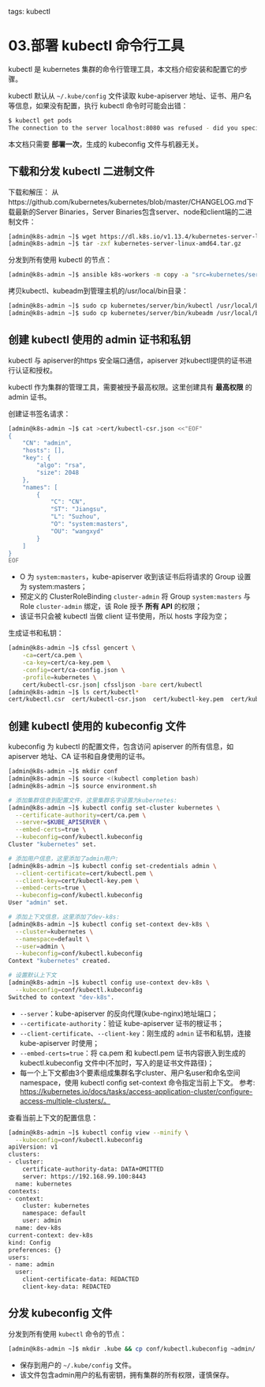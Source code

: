 <!-- toc -->

tags: kubectl

# 03.部署 kubectl 命令行工具

kubectl 是 kubernetes 集群的命令行管理工具，本文档介绍安装和配置它的步骤。

kubectl 默认从 `~/.kube/config` 文件读取 kube-apiserver 地址、证书、用户名等信息，如果没有配置，执行 kubectl 命令时可能会出错：

``` bash
$ kubectl get pods
The connection to the server localhost:8080 was refused - did you specify the right host or port?
```

本文档只需要 **部署一次**，生成的 kubeconfig 文件与机器无关。

## 下载和分发 kubectl 二进制文件
下载和解压：
从https://github.com/kubernetes/kubernetes/blob/master/CHANGELOG.md下载最新的Server Binaries，Server Binaries包含server、node和client端的二进制文件：
``` bash
[admin@k8s-admin ~]$ wget https://dl.k8s.io/v1.13.4/kubernetes-server-linux-amd64.tar.gz
[admin@k8s-admin ~]$ tar -zxf kubernetes-server-linux-amd64.tar.gz
```

分发到所有使用 kubectl 的节点：
``` bash
[admin@k8s-admin ~]$ ansible k8s-workers -m copy -a "src=kubernetes/server/bin/kubectl dest=/usr/local/bin/ mode=a+x"
```

拷贝kubectl、kubeadm到管理主机的/usr/local/bin目录：
``` bash
[admin@k8s-admin ~]$ sudo cp kubernetes/server/bin/kubectl /usr/local/bin/ && sudo chmod +x /usr/local/bin/kubectl
[admin@k8s-admin ~]$ sudo cp kubernetes/server/bin/kubeadm /usr/local/bin/ && sudo chmod +x /usr/local/bin/kubeadm
```

## 创建 kubectl 使用的 admin 证书和私钥

kubectl 与 apiserver的https 安全端口通信，apiserver 对kubectl提供的证书进行认证和授权。

kubectl 作为集群的管理工具，需要被授予最高权限。这里创建具有 **最高权限** 的 admin 证书。

创建证书签名请求：

``` bash
[admin@k8s-admin ~]$ cat >cert/kubectl-csr.json <<"EOF"
{
    "CN": "admin",
    "hosts": [],
    "key": {
        "algo": "rsa",
        "size": 2048
    },
    "names": [
        {
            "C": "CN",
            "ST": "Jiangsu",
            "L": "Suzhou",
            "O": "system:masters",
            "OU": "wangxyd"
        }
    ]
}
EOF
```

+ O 为 `system:masters`，kube-apiserver 收到该证书后将请求的 Group 设置为 system:masters；
+ 预定义的 ClusterRoleBinding `cluster-admin` 将 Group `system:masters` 与 Role `cluster-admin` 绑定，该 Role 授予 **所有 API** 的权限；
+ 该证书只会被 kubectl 当做 client 证书使用，所以 hosts 字段为空；

生成证书和私钥：

``` bash
[admin@k8s-admin ~]$ cfssl gencert \
    -ca=cert/ca.pem \
    -ca-key=cert/ca-key.pem \
    -config=cert/ca-config.json \
    -profile=kubernetes \
    cert/kubectl-csr.json| cfssljson -bare cert/kubectl
[admin@k8s-admin ~]$ ls cert/kubectl*
cert/kubectl.csr  cert/kubectl-csr.json  cert/kubectl-key.pem  cert/kubectl.pem
```

## 创建 kubectl 使用的 kubeconfig 文件

kubeconfig 为 kubectl 的配置文件，包含访问 apiserver 的所有信息，如 apiserver 地址、CA 证书和自身使用的证书。

``` bash
[admin@k8s-admin ~]$ mkdir conf
[admin@k8s-admin ~]$ source <(kubectl completion bash)
[admin@k8s-admin ~]$ source environment.sh

# 添加集群信息到配置文件，这里集群名字设置为kubernetes:
[admin@k8s-admin ~]$ kubectl config set-cluster kubernetes \
  --certificate-authority=cert/ca.pem \
  --server=$KUBE_APISERVER \
  --embed-certs=true \
  --kubeconfig=conf/kubectl.kubeconfig
Cluster "kubernetes" set.

# 添加用户信息，这里添加了admin用户:
[admin@k8s-admin ~]$ kubectl config set-credentials admin \
  --client-certificate=cert/kubectl.pem \
  --client-key=cert/kubectl-key.pem \
  --embed-certs=true \
  --kubeconfig=conf/kubectl.kubeconfig
User "admin" set.

# 添加上下文信息，这里添加了dev-k8s:
[admin@k8s-admin ~]$ kubectl config set-context dev-k8s \
  --cluster=kubernetes \
  --namespace=default \
  --user=admin \
  --kubeconfig=conf/kubectl.kubeconfig
Context "kubernetes" created.

# 设置默认上下文
[admin@k8s-admin ~]$ kubectl config use-context dev-k8s \
  --kubeconfig=conf/kubectl.kubeconfig
Switched to context "dev-k8s".
```
+ `--server`：kube-apiserver 的反向代理(kube-nginx)地址端口；
+ `--certificate-authority`：验证 kube-apiserver 证书的根证书；
+ `--client-certificate`、`--client-key`：刚生成的 `admin` 证书和私钥，连接 kube-apiserver 时使用；
+ `--embed-certs=true`：将 ca.pem 和 kubectl.pem 证书内容嵌入到生成的 kubectl.kubeconfig 文件中(不加时，写入的是证书文件路径)；
+ 每一个上下文都由3个要素组成集群名字cluster、用户名user和命名空间namespace，使用 kubectl config set-context 命令指定当前上下文。
参考:
https://kubernetes.io/docs/tasks/access-application-cluster/configure-access-multiple-clusters/。

查看当前上下文的配置信息：
``` bash
[admin@k8s-admin ~]$ kubectl config view --minify \
  --kubeconfig=conf/kubectl.kubeconfig
apiVersion: v1
clusters:
- cluster:
    certificate-authority-data: DATA+OMITTED
    server: https://192.168.99.100:8443
  name: kubernetes
contexts:
- context:
    cluster: kubernetes
    namespace: default
    user: admin
  name: dev-k8s
current-context: dev-k8s
kind: Config
preferences: {}
users:
- name: admin
  user:
    client-certificate-data: REDACTED
    client-key-data: REDACTED
```

## 分发 kubeconfig 文件

分发到所有使用 `kubectl` 命令的节点：

``` bash
[admin@k8s-admin ~]$ mkdir .kube && cp conf/kubectl.kubeconfig ~admin/.kube/config
```
+ 保存到用户的 `~/.kube/config` 文件。
+ 该文件包含admin用户的私有密钥，拥有集群的所有权限，谨慎保存。
